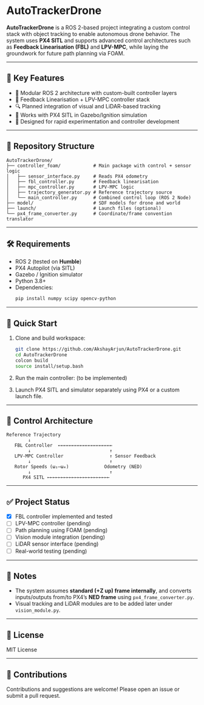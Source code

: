 # AutoTrackerDrone

**AutoTrackerDrone** is a ROS 2-based project integrating a custom control stack with object tracking to enable autonomous drone behavior. The system uses **PX4 SITL** and supports advanced control architectures such as **Feedback Linearisation (FBL)** and **LPV-MPC**, while laying the groundwork for future path planning via FOAM.

---

## 🧠 Key Features

- 🧩 Modular ROS 2 architecture with custom-built controller layers
- 🎯 Feedback Linearisation + LPV-MPC controller stack
- 🔍 Planned integration of visual and LiDAR-based tracking
- 📍 Works with PX4 SITL in Gazebo/Ignition simulation
- 🧪 Designed for rapid experimentation and controller development

---

## 📂 Repository Structure

```text
AutoTrackerDrone/
├── controller_foam/            # Main package with control + sensor logic
│   ├── sensor_interface.py     # Reads PX4 odometry
│   ├── fbl_controller.py       # Feedback linearisation
│   ├── mpc_controller.py       # LPV-MPC logic
│   ├── trajectory_generator.py # Reference trajectory source
│   └── main_controller.py      # Combined control loop (ROS 2 Node)
├── model/                      # SDF models for drone and world
├── launch/                     # Launch files (optional)
└── px4_frame_converter.py      # Coordinate/frame convention translator
```

---

## 🛠 Requirements

- ROS 2 (tested on **Humble**)
- PX4 Autopilot (via SITL)
- Gazebo / Ignition simulator
- Python 3.8+
- Dependencies:
  ```bash
  pip install numpy scipy opencv-python
  ```

---

## 🚀 Quick Start

1. Clone and build workspace:
   ```bash
   git clone https://github.com/AkshayArjun/AutoTrackerDrone.git
   cd AutoTrackerDrone
   colcon build
   source install/setup.bash
   ```

2. Run the main controller:
  (to be implemented)

3. Launch PX4 SITL and simulator separately using PX4 or a custom launch file.

---

## 🧭 Control Architecture

```
Reference Trajectory
        ↓
   FBL Controller  ←←←←←←←←←←←←←←←←←←←←
        ↓                             ↑
   LPV-MPC Controller                 ↑ Sensor Feedback
        ↓                             ↑
   Rotor Speeds (ω₁–ω₄)             Odometry (NED)
        ↓                             ↑
      PX4 SITL ←←←←←←←←←←←←←←←←←←←←←←←
```

---

## ✅ Project Status

- [x] FBL controller implemented and tested
- [ ] LPV-MPC controller (pending)
- [ ] Path planning using FOAM (pending)
- [ ] Vision module integration (pending)
- [ ] LiDAR sensor interface (pending)
- [ ] Real-world testing (pending)

---

## 📌 Notes

- The system assumes **standard (+Z up) frame internally**, and converts inputs/outputs from/to PX4’s **NED frame** using `px4_frame_converter.py`.
- Visual tracking and LiDAR modules are to be added later under `vision_module.py`.

---

## 📜 License

MIT License

---

## 🤝 Contributions

Contributions and suggestions are welcome! Please open an issue or submit a pull request.
